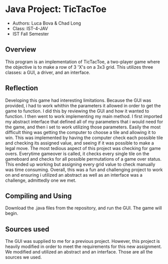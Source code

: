 # Java Project: TicTacToe

* Authors: Luca Bova & Chad Long
* Class: IST-4-JAV
* IST Fall Semester

## Overview

This program is an implementation of TicTacToe, a two-player game where the objective 
is to make a row of 3 'X's on a 3x3 grid. This utilizes three classes: a GUI, a driver, 
and an interface. 

## Reflection 
Developing this game had interesting limitations. Because the GUI was provided, i had to work whithin the parameters
it allowed in order to get the game to function. I did this by reviewing the GUI and how it wanted to function. I then went to work implementing my main method. I first imported my abstract 
interface that defined all of my parameters that i would need for the game, and then i set to work utilizing
those parameters. Easily the most difficult thing was getting the computer to choose a tile
and allowing it to win. This was implemented by having the computer check each possible tile and checking
its assigned value, and seeing if it was possible to make a legal move. The most
tedious aspect of this project was checking for game overs. Everytime gameover is called, it checks every single tile
on the gameboard and checks for all possible permutations of a game over status. This ended up working
but assigning every grid value to check manually was time consuming. Overall, this was a fun and challenging project
to work on and ensuring i utilized an abstract as well as an interface was a challenge, admittedly one we met.

## Compiling and Using
Download the .java files from the repository, and run the GUI. The game will begin.

## Sources used
The GUI was supplied to me for a previous project. However, this project is heavily modified in order
to meet the requirements for this new assignment. We modified and utilized an abstract and an interface.
Those are all the sources we used.
